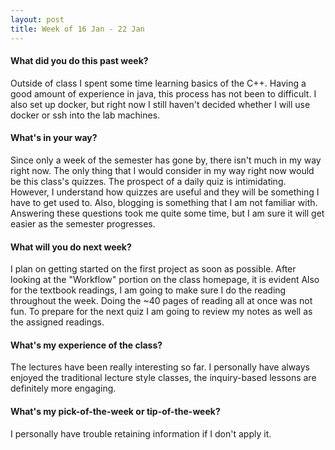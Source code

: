 ```yaml
---
layout: post
title: Week of 16 Jan - 22 Jan
---
```


#### What did you do this past week?

Outside of class I spent some time learning basics of the C++. Having a good amount of experience in java, this process has not been to difficult. I also set up docker, but right now I still haven't decided whether I will use docker or ssh into the lab machines. 

#### What's in your way?
Since only a week of the semester has gone by, there isn't much in my way right now. The only thing that I would consider in my way right now would be this class's quizzes. The prospect of a daily quiz is intimidating. However, I understand how quizzes are useful and they will  be something I have to get used to. Also, blogging is something that I am not familiar with. Answering these questions took me quite some time, but I am sure it will get easier as the semester progresses. 

#### What will you do next week?
I plan on getting started on the first project as soon as possible. After looking at the "Workflow" portion on the class homepage, it is evident Also for the textbook readings, I am going to make sure I do the reading throughout the week. Doing the ~40 pages of reading all at once was not fun. To prepare for the next quiz I am going to review my notes as well as the assigned readings. 

#### What's my experience of the class?
The lectures have been really interesting so far. I personally have always enjoyed the traditional lecture style classes, the inquiry-based lessons are definitely more engaging. 

#### What's my pick-of-the-week or tip-of-the-week?
I personally have trouble retaining information if I don't apply it. 


